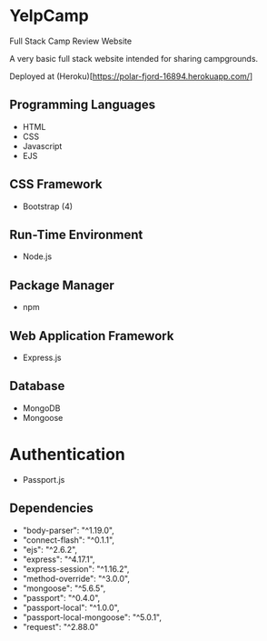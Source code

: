 # YelpCamp
 Full Stack Camp Review Website

A very basic full stack website intended for sharing campgrounds.

Deployed at (Heroku)[https://polar-fjord-16894.herokuapp.com/]

## Programming Languages

- HTML
- CSS
- Javascript
- EJS

## CSS Framework

- Bootstrap (4)

## Run-Time Environment

- Node.js

## Package Manager

- npm

## Web Application Framework

- Express.js

## Database

- MongoDB
- Mongoose

# Authentication

- Passport.js

## Dependencies

- "body-parser": "^1.19.0",
- "connect-flash": "^0.1.1",
- "ejs": "^2.6.2",
- "express": "^4.17.1",
- "express-session": "^1.16.2",
- "method-override": "^3.0.0",
- "mongoose": "^5.6.5",
- "passport": "^0.4.0",
- "passport-local": "^1.0.0",
- "passport-local-mongoose": "^5.0.1",
- "request": "^2.88.0"
